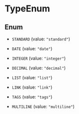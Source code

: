 

# TypeEnum

## Enum


* `STANDARD` (value: `"standard"`)

* `DATE` (value: `"date"`)

* `INTEGER` (value: `"integer"`)

* `DECIMAL` (value: `"decimal"`)

* `LIST` (value: `"list"`)

* `LINK` (value: `"link"`)

* `TAGS` (value: `"tags"`)

* `MULTILINE` (value: `"multiline"`)



